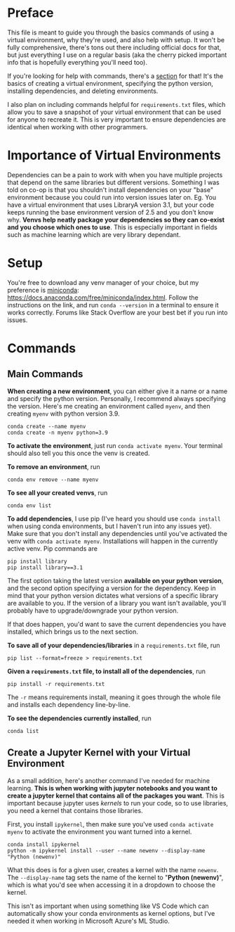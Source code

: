 # Preface
This file is meant to guide you through the basics commands of using a virtual environment, why they're used, and also help with setup. It won't be fully comprehensive, there's tons out there including official docs for that, but just everything I use on a regular basis (aka the cherry picked important info that is hopefully everything you'll need too).

If you're looking for help with commands, there's a [section](#commands) for that! It's the basics of creating a virtual environment, specifying the python version, installing dependencies, and deleting environments. 

I also plan on including commands helpful for `requirements.txt` files, which allow you to save a snapshot of your virtual environment that can be used for anyone to recreate it. This is very important to ensure dependencies are identical when working with other programmers.

# Importance of Virtual Environments
Dependencies can be a pain to work with when you have multiple projects that depend on the same libraries but different versions. Something I was told on co-op is that you shouldn't install dependencies on your "base" environment because you could run into version issues later on. Eg. You have a virtual environment that uses LibraryA version 3.1, but your code keeps running the base environment version of 2.5 and you don't know why. **Venvs help neatly package your dependencies so they can co-exist and you choose which ones to use**. This is especially important in fields such as machine learning which are very library dependant. 

# Setup
You're free to download any venv manager of your choice, but my preference is [miniconda](https://docs.anaconda.com/free/miniconda/index.html): https://docs.anaconda.com/free/miniconda/index.html. Follow the instructions on the link, and run `conda --version` in a terminal to ensure it works correctly. Forums like Stack Overflow are your best bet if you run into issues.

# Commands
## Main Commands
**When creating a new environment**, you can either give it a name or a name and specify the python version. Personally, I recommend always specifying the version. Here's me creating an environment called `myenv`, and then creating `myenv` with python version 3.9.
```
conda create --name myenv
conda create -n myenv python=3.9
```

**To activate the environment**, just run `conda activate myenv`. Your terminal should also tell you this once the venv is created. 

**To remove an environment**, run
```
conda env remove --name myenv
```

**To see all your created venvs**, run
```
conda env list
```

**To add dependencies**, I use pip (I've heard you should use `conda install` when using conda environments, but I haven't run into any issues yet). Make sure that you don't install any dependencies until you've activated the venv with `conda activate myenv`. Installations will happen in the currently active venv. Pip commands are
```
pip install library
pip install library==3.1
```
The first option taking the latest version **available on your python version**, and the second option specifying a version for the dependency. Keep in mind that your python version dictates what versions of a specific library are available to you. If the version of a library you want isn't available, you'll probably have to upgrade/downgrade your python version.

If that does happen, you'd want to save the current dependencies you have installed, which brings us to the next section.

**To save all of your dependencies/libraries** in a `requirements.txt` file, run
```
pip list --format=freeze > requirements.txt
```

**Given a `requirements.txt` file, to install all of the dependencies**, run 
```
pip install -r requirements.txt
```
The `-r` means requirements install, meaning it goes through the whole file and installs each dependency line-by-line.

**To see the dependencies currently installed**, run 
```
conda list
```

## Create a Jupyter Kernel with your Virtual Environment
As a small addition, here's another command I've needed for machine learning. **This is when working with jupyter notebooks and you want to create a jupyter kernel that contains all of the packages you want**. This is important because jupyter uses *kernels* to run your code, so to use libraries, you need a kernel that contains those libraries.

First, you install `ipykernel`, then make sure you've used `conda activate myenv` to activate the environment you want turned into a kernel.
```
conda install ipykernel
python -m ipykernel install --user --name newenv --display-name "Python (newenv)"
```
What this does is for a given user, creates a kernel with the name `newenv`. The `--display-name` tag sets the name of the kernel to "**Python (newenv)**", which is what you'd see when accessing it in a dropdown to choose the kernel.

This isn't as important when using something like VS Code which can automatically show your conda environments as kernel options, but I've needed it when working in Microsoft Azure's ML Studio.
